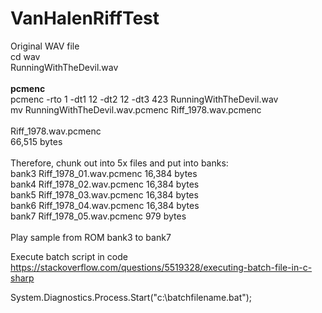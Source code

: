 # VanHalenRiffTest

Original WAV file
<br />
cd wav
<br />
RunningWithTheDevil.wav
<br />
<br />
<b>pcmenc</b>
<br />
pcmenc -rto 1 -dt1 12 -dt2 12 -dt3 423 RunningWithTheDevil.wav
<br />
mv RunningWithTheDevil.wav.pcmenc Riff_1978.wav.pcmenc
<br />
<br />
Riff_1978.wav.pcmenc
<br />
66,515 bytes
<br />
<br />
Therefore, chunk out into 5x files and put into banks:
<br />
bank3	Riff_1978_01.wav.pcmenc	16,384 bytes
<br />
bank4	Riff_1978_02.wav.pcmenc	16,384 bytes
<br />
bank5	Riff_1978_03.wav.pcmenc	16,384 bytes
<br />
bank6	Riff_1978_04.wav.pcmenc	16,384 bytes
<br />
bank7	Riff_1978_05.wav.pcmenc	   979 bytes
<br />
<br />
Play sample from ROM bank3 to bank7


Execute batch script in code
https://stackoverflow.com/questions/5519328/executing-batch-file-in-c-sharp

System.Diagnostics.Process.Start("c:\\batchfilename.bat");